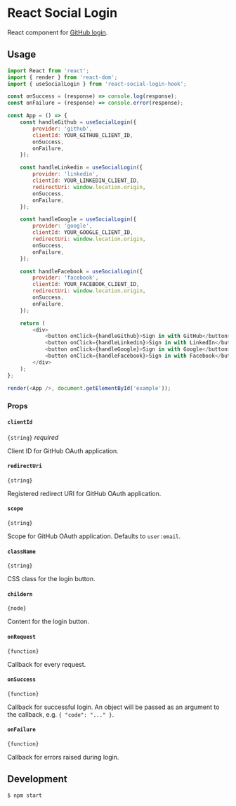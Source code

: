 # React Social Login

React component for [GitHub login](https://developer.github.com/v3/oauth/).

## Usage

```js
import React from 'react';
import { render } from 'react-dom';
import { useSocialLogin } from 'react-social-login-hook';

const onSuccess = (response) => console.log(response);
const onFailure = (response) => console.error(response);

const App = () => {
    const handleGithub = useSocialLogin({
        provider: 'github',
        clientId: YOUR_GITHUB_CLIENT_ID,
        onSuccess,
        onFailure,
    });

    const handleLinkedin = useSocialLogin({
        provider: 'linkedin',
        clientId: YOUR_LINKEDIN_CLIENT_ID,
        redirectUri: window.location.origin,
        onSuccess,
        onFailure,
    });

    const handleGoogle = useSocialLogin({
        provider: 'google',
        clientId: YOUR_GOOGLE_CLIENT_ID,
        redirectUri: window.location.origin,
        onSuccess,
        onFailure,
    });

    const handleFacebook = useSocialLogin({
        provider: 'facebook',
        clientId: YOUR_FACEBOOK_CLIENT_ID,
        redirectUri: window.location.origin,
        onSuccess,
        onFailure,
    });

    return (
        <div>
            <button onClick={handleGithub}>Sign in with GitHub</button>
            <button onClick={handleLinkedin}>Sign in with LinkedIn</button>
            <button onClick={handleGoogle}>Sign in with Google</button>
            <button onClick={handleFacebook}>Sign in with Facebook</button>
        </div>
    );
};

render(<App />, document.getElementById('example'));
```

### Props

#### `clientId`

`{string}` _required_

Client ID for GitHub OAuth application.

#### `redirectUri`

`{string}`

Registered redirect URI for GitHub OAuth application.

#### `scope`

`{string}`

Scope for GitHub OAuth application. Defaults to `user:email`.

#### `className`

`{string}`

CSS class for the login button.

#### `childern`

`{node}`

Content for the login button.

#### `onRequest`

`{function}`

Callback for every request.

#### `onSuccess`

`{function}`

Callback for successful login. An object will be passed as an argument to the callback, e.g. `{ "code": "..." }`.

#### `onFailure`

`{function}`

Callback for errors raised during login.

## Development

```sh
$ npm start
```
